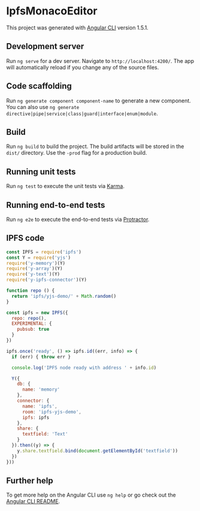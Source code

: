 # IpfsMonacoEditor

This project was generated with [Angular CLI](https://github.com/angular/angular-cli) version 1.5.1.

## Development server

Run `ng serve` for a dev server. Navigate to `http://localhost:4200/`. The app will automatically reload if you change any of the source files.

## Code scaffolding

Run `ng generate component component-name` to generate a new component. You can also use `ng generate directive|pipe|service|class|guard|interface|enum|module`.

## Build

Run `ng build` to build the project. The build artifacts will be stored in the `dist/` directory. Use the `-prod` flag for a production build.

## Running unit tests

Run `ng test` to execute the unit tests via [Karma](https://karma-runner.github.io).

## Running end-to-end tests

Run `ng e2e` to execute the end-to-end tests via [Protractor](http://www.protractortest.org/).

## IPFS code

```js
const IPFS = require('ipfs')
const Y = require('yjs')
require('y-memory')(Y)
require('y-array')(Y)
require('y-text')(Y)
require('y-ipfs-connector')(Y)

function repo () {
  return 'ipfs/yjs-demo/' + Math.random()
}

const ipfs = new IPFS({
  repo: repo(),
  EXPERIMENTAL: {
    pubsub: true
  }
})

ipfs.once('ready', () => ipfs.id((err, info) => {
  if (err) { throw err }

  console.log('IPFS node ready with address ' + info.id)

  Y({
    db: {
      name: 'memory'
    },
    connector: {
      name: 'ipfs',
      room: 'ipfs-yjs-demo',
      ipfs: ipfs
    },
    share: {
      textfield: 'Text'
    }
  }).then((y) => {
    y.share.textfield.bind(document.getElementById('textfield'))
  })
}))
```

## Further help

To get more help on the Angular CLI use `ng help` or go check out the [Angular CLI README](https://github.com/angular/angular-cli/blob/master/README.md).
